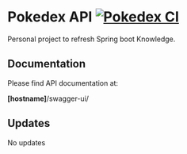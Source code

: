 # Pokedex API [![Pokedex CI](https://github.com/Mango3313/pokedex-api/actions/workflows/ci-actions.yaml/badge.svg?branch=dev)](https://github.com/Mango3313/pokedex-api/actions/workflows/ci-actions.yaml)

Personal project to refresh Spring boot Knowledge.

## Documentation

Please find API documentation at:

__[hostname]__/swagger-ui/

## Updates
No updates
